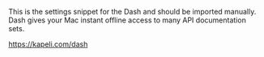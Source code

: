 This is the settings snippet for the Dash and should be imported manually.
Dash gives your Mac instant offline access to many API documentation sets.

https://kapeli.com/dash
